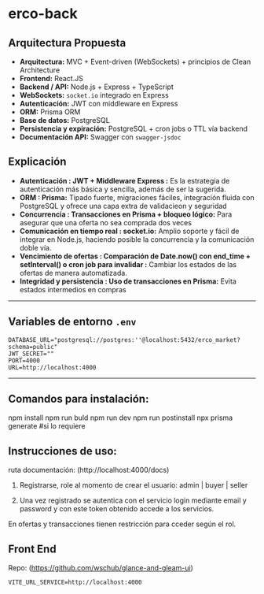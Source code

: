 # erco-back

## Arquitectura Propuesta

- **Arquitectura:** MVC + Event-driven (WebSockets) + principios de Clean Architecture  
- **Frontend:** React.JS  
- **Backend / API:** Node.js + Express + TypeScript  
- **WebSockets:** `socket.io` integrado en Express  
- **Autenticación:** JWT con middleware en Express  
- **ORM:** Prisma ORM  
- **Base de datos:** PostgreSQL  
- **Persistencia y expiración:** PostgreSQL + cron jobs o TTL vía backend  
- **Documentación API:** Swagger con `swagger-jsdoc`

## Explicación

- **Autenticación : JWT + Middleware Express :** Es la estrategia de autenticación más básica y sencilla, además de ser la sugerida.
- **ORM : Prisma:** 	Tipado fuerte, migraciones fáciles, integración fluida con PostgreSQL y ofrece una capa extra de validacieon y seguridad
- **Concurrencia : Transacciones en Prisma + bloqueo lógico:** 	Para asegurar que una oferta no sea comprada dos veces
- **Comunicación en tiempo real : socket.io:** Amplio soporte y fácil de integrar en Node.js, haciendo posible la concurrencia y la comunicación doble vía.
- **Vencimiento de ofertas : Comparación de Date.now() con end_time + setInterval() o cron job para invalidar :** Cambiar los estados de las ofertas de manera automatizada.
- **Integridad y persistencia : Uso de transacciones en Prisma:** Evita estados intermedios en compras



---

## Variables de entorno `.env`

```env
DATABASE_URL="postgresql://postgres:''@localhost:5432/erco_market?schema=public"
JWT_SECRET=""
PORT=4000
URL=http://localhost:4000
```
---

## Comandos para instalación:
npm install
npm run buld 
npm run dev
npm run postinstall
npx prisma generate #si lo requiere

## Instrucciones de uso:
ruta documentación:
(http://localhost:4000/docs)

1. Registrarse, role al momento de crear el usuario:
admin | buyer | seller

2. Una vez registrado se autentica con el servicio login mediante email y password y con este token obtenido accede a los servicios.

En ofertas y transacciones tienen restricción para cceder según el rol.

## Front End
Repo: (https://github.com/wschub/glance-and-gleam-ui)

```env
VITE_URL_SERVICE=http://localhost:4000
```
